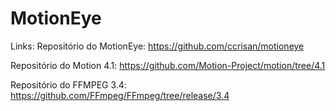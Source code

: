 # MotionEye

Links:
Repositório do MotionEye: <https://github.com/ccrisan/motioneye>

Repositório do Motion 4.1: <https://github.com/Motion-Project/motion/tree/4.1>

Repositório do FFMPEG 3.4: <https://github.com/FFmpeg/FFmpeg/tree/release/3.4>
